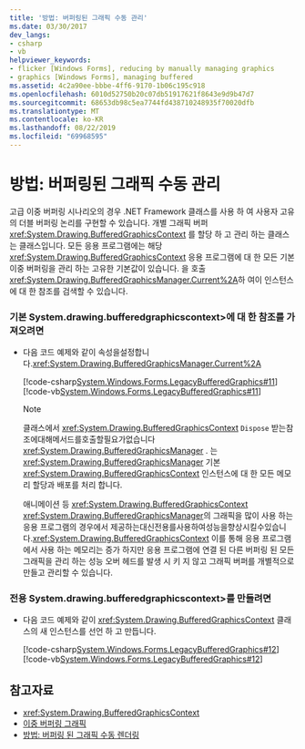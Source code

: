 ```yaml
---
title: '방법: 버퍼링된 그래픽 수동 관리'
ms.date: 03/30/2017
dev_langs:
- csharp
- vb
helpviewer_keywords:
- flicker [Windows Forms], reducing by manually managing graphics
- graphics [Windows Forms], managing buffered
ms.assetid: 4c2a90ee-bbbe-4ff6-9170-1b06c195c918
ms.openlocfilehash: 6010d52750b20c07db51917621f8643e9d9b47d7
ms.sourcegitcommit: 68653db98c5ea7744fd438710248935f70020dfb
ms.translationtype: MT
ms.contentlocale: ko-KR
ms.lasthandoff: 08/22/2019
ms.locfileid: "69968595"
---
```

# <a name="how-to-manually-manage-buffered-graphics"></a>방법: 버퍼링된 그래픽 수동 관리
고급 이중 버퍼링 시나리오의 경우 .NET Framework 클래스를 사용 하 여 사용자 고유의 더블 버퍼링 논리를 구현할 수 있습니다. 개별 그래픽 버퍼 <xref:System.Drawing.BufferedGraphicsContext> 를 할당 하 고 관리 하는 클래스는 클래스입니다. 모든 응용 프로그램에는 해당 <xref:System.Drawing.BufferedGraphicsContext> 응용 프로그램에 대 한 모든 기본 이중 버퍼링을 관리 하는 고유한 기본값이 있습니다. 을 호출 <xref:System.Drawing.BufferedGraphicsManager.Current%2A>하 여이 인스턴스에 대 한 참조를 검색할 수 있습니다.  
  
### <a name="to-obtain-a-reference-to-the-default-bufferedgraphicscontext"></a>기본 System.drawing.bufferedgraphicscontext>에 대 한 참조를 가져오려면  
  
- 다음 코드 예제와 같이 속성을설정합니다.<xref:System.Drawing.BufferedGraphicsManager.Current%2A>  
  
     [!code-csharp[System.Windows.Forms.LegacyBufferedGraphics#11](~/samples/snippets/csharp/VS_Snippets_Winforms/System.Windows.Forms.LegacyBufferedGraphics/CS/Class1.cs#11)]
     [!code-vb[System.Windows.Forms.LegacyBufferedGraphics#11](~/samples/snippets/visualbasic/VS_Snippets_Winforms/System.Windows.Forms.LegacyBufferedGraphics/VB/Class1.vb#11)]  
  
    > [!NOTE]
    > 클래스에서 <xref:System.Drawing.BufferedGraphicsContext> `Dispose` 받는참조에대해메서드를호출할필요가없습니다<xref:System.Drawing.BufferedGraphicsManager> . 는 <xref:System.Drawing.BufferedGraphicsManager> 기본<xref:System.Drawing.BufferedGraphicsContext> 인스턴스에 대 한 모든 메모리 할당과 배포를 처리 합니다.  
  
     애니메이션 등 <xref:System.Drawing.BufferedGraphicsContext> <xref:System.Drawing.BufferedGraphicsManager>의 그래픽을 많이 사용 하는 응용 프로그램의 경우에서 제공하는대신전용를사용하여성능을향상시킬수있습니다.<xref:System.Drawing.BufferedGraphicsContext> 이를 통해 응용 프로그램에서 사용 하는 메모리는 증가 하지만 응용 프로그램에 연결 된 다른 버퍼링 된 모든 그래픽을 관리 하는 성능 오버 헤드를 발생 시 키 지 않고 그래픽 버퍼를 개별적으로 만들고 관리할 수 있습니다.  
  
### <a name="to-create-a-dedicated-bufferedgraphicscontext"></a>전용 System.drawing.bufferedgraphicscontext>를 만들려면  
  
- 다음 코드 예제와 같이 <xref:System.Drawing.BufferedGraphicsContext> 클래스의 새 인스턴스를 선언 하 고 만듭니다.  
  
     [!code-csharp[System.Windows.Forms.LegacyBufferedGraphics#12](~/samples/snippets/csharp/VS_Snippets_Winforms/System.Windows.Forms.LegacyBufferedGraphics/CS/Class1.cs#12)]
     [!code-vb[System.Windows.Forms.LegacyBufferedGraphics#12](~/samples/snippets/visualbasic/VS_Snippets_Winforms/System.Windows.Forms.LegacyBufferedGraphics/VB/Class1.vb#12)]  
  
## <a name="see-also"></a>참고자료

- <xref:System.Drawing.BufferedGraphicsContext>
- [이중 버퍼링 그래픽](double-buffered-graphics.md)
- [방법: 버퍼링 된 그래픽 수동 렌더링](how-to-manually-render-buffered-graphics.md)
